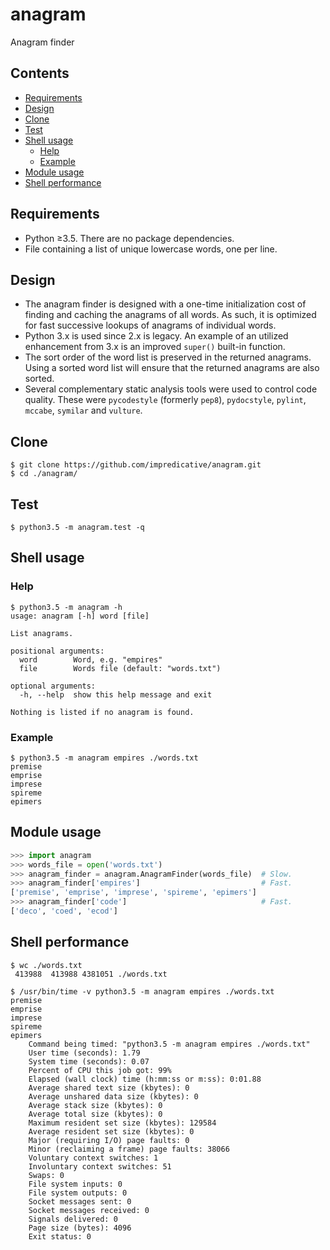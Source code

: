 # anagram
Anagram finder

## Contents
- [Requirements](#requirements)
- [Design](#design)
- [Clone](#clone)
- [Test](#test)
- [Shell usage](#shell-usage)
    - [Help](#help)
    - [Example](#example)
- [Module usage](#module-usage)
- [Shell performance](#shell-performance)

## Requirements
* Python ≥3.5. There are no package dependencies.
* File containing a list of unique lowercase words, one per line.

## Design
* The anagram finder is designed with a one-time initialization cost of finding
  and caching the anagrams of all words.  As such, it is optimized for fast
  successive lookups of anagrams of individual words.
* Python 3.x is used since 2.x is legacy. An example of an utilized enhancement
  from 3.x is an improved `super()` built-in function.
* The sort order of the word list is preserved in the returned anagrams. Using
  a sorted word list will ensure that the returned anagrams are also sorted.
* Several complementary static analysis tools were used to control code
  quality. These were `pycodestyle` (formerly `pep8`), `pydocstyle`, `pylint`,
  `mccabe`, `symilar` and `vulture`.

## Clone
```
$ git clone https://github.com/impredicative/anagram.git
$ cd ./anagram/
```

## Test
```
$ python3.5 -m anagram.test -q
```

## Shell usage

### Help
```
$ python3.5 -m anagram -h
usage: anagram [-h] word [file]

List anagrams.

positional arguments:
  word        Word, e.g. "empires"
  file        Words file (default: "words.txt")

optional arguments:
  -h, --help  show this help message and exit

Nothing is listed if no anagram is found.
```
	
### Example
```
$ python3.5 -m anagram empires ./words.txt
premise
emprise
imprese
spireme
epimers
```

## Module usage
```python
>>> import anagram
>>> words_file = open('words.txt')
>>> anagram_finder = anagram.AnagramFinder(words_file)  # Slow.
>>> anagram_finder['empires']                           # Fast.
['premise', 'emprise', 'imprese', 'spireme', 'epimers']
>>> anagram_finder['code']                              # Fast.
['deco', 'coed', 'ecod']
```

## Shell performance
```
$ wc ./words.txt 
 413988  413988 4381051 ./words.txt

$ /usr/bin/time -v python3.5 -m anagram empires ./words.txt
premise
emprise
imprese
spireme
epimers
	Command being timed: "python3.5 -m anagram empires ./words.txt"
	User time (seconds): 1.79
	System time (seconds): 0.07
	Percent of CPU this job got: 99%
	Elapsed (wall clock) time (h:mm:ss or m:ss): 0:01.88
	Average shared text size (kbytes): 0
	Average unshared data size (kbytes): 0
	Average stack size (kbytes): 0
	Average total size (kbytes): 0
	Maximum resident set size (kbytes): 129584
	Average resident set size (kbytes): 0
	Major (requiring I/O) page faults: 0
	Minor (reclaiming a frame) page faults: 38066
	Voluntary context switches: 1
	Involuntary context switches: 51
	Swaps: 0
	File system inputs: 0
	File system outputs: 0
	Socket messages sent: 0
	Socket messages received: 0
	Signals delivered: 0
	Page size (bytes): 4096
	Exit status: 0
```
